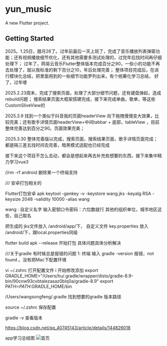 # yun_music

A new Flutter project.

## Getting Started

2025。1.25日，腊月26了。过年前最后一天上班了，完成了音乐播放列表弹窗功能；还有视频播放细节优化，还有其他需要多测试处理的，过完年后找时间再仔细处理下；
过年了，网易云音乐Flutter整体版本完成百分之90，一些小的功能不再去处理了，就以我标准的剩下百分之10，年后处理完善；
整体项目完成后，在进行模块化总结，把里面用到的一些细节功能罗列出来，有个统筹化学习总结，
好了，过年喽


2025.2.23周末，完成了搜索页面，处理了大部分细节问题，还有键盘弹起，造成rebuild问题；
搜索结果页面大框架搭建完成，接下来完成单曲，歌单，等这些CustomSliveView的

2025.3.9 找到一个类似于抖音我的页面headerView 向下拖拽慢慢变大效果，比较完美；还有歌手详情页面headerView+中间tabbar + 底部，tableView ，目前整体完善达到百分之90。页面效果完美；

2025.3.30 整体完善版以完成，搜索页面，搜索结果页面，歌手详情页面完成；都是隔三差五找时间去完善，暗黑模式适配也已经完成

接下来这个项目不怎么去动，都会是想起来再去补充些想要的东西，接下来集中精力学习vue3


//rm -rf android 删除某一个终端支持 

/// 安卓打包相关的

Flutter打包安卓 apk 
  keytool -genkey -v -keystore wang.jks -keyalg RSA -keysize 2048 -validity 10000 -alias wang

wang : 自定义名字
输入密钥口令密码：六位数就行
其他的组织单位，城市地区这些，自己取名

把生成的 jks文件放入 /android/app/下， 自定义文件 key.properties 放入 /android/下，跟local.properties同级

flutter build apk --release 开始打包
具体问题具体分析解决




///关于gradle 有时候总是报错的问题 
1: 终端 输入 gradle -version 报错，not found 。没有把Mac下配置环境

vi ~/.zshrc 打开配置文件 i 开始修改添加 
export GRADLE_HOME="/Users/hu/.gradle/wrapper/dists/gradle-8.9-bin/90cnw93cvbtalezasaz0blq0a/gradle-8.9"
export PATH=$PATH:$GRADLE_HOME/bin 

/Users/wangsongfeng/.gradle 找到想要的gradle 版本路径

source ~/.zshrc 保存配置

gradle -v 查看版本




https://blog.csdn.net/qq_40745143/article/details/144826018


app学习总结图
![首页](https://github.com/wangsongfeng/yun_music_flutter/blob/main/assets/screenshot/云音乐Flutter学习总结.jpg)
